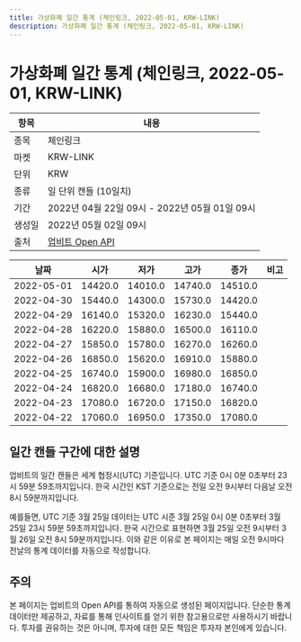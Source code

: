 ```yaml
---
title: 가상화폐 일간 통계 (체인링크, 2022-05-01, KRW-LINK)
description: 가상화폐 일간 통계 (체인링크, 2022-05-01, KRW-LINK)
---
```



가상화폐 일간 통계 (체인링크, 2022-05-01, KRW-LINK)
===

|항목|내용|
|--|--|
|종목|체인링크|
|마켓|KRW-LINK|
|단위|KRW|
|종류|일 단위 캔들 (10일치)|
|기간|2022년 04월 22일 09시 - 2022년 05월 01일 09시|
|생성일|2022년 05월 02일 09시|
|출처|[업비트 Open API](https://docs.upbit.com)|


|날짜|시가|저가|고가|종가|비고|
|--|--|--|--|--|--|
|2022-05-01|14420.0|14010.0|14740.0|14510.0|    |
|2022-04-30|15440.0|14300.0|15730.0|14420.0|    |
|2022-04-29|16140.0|15320.0|16230.0|15440.0|    |
|2022-04-28|16220.0|15880.0|16500.0|16110.0|    |
|2022-04-27|15850.0|15780.0|16270.0|16260.0|    |
|2022-04-26|16850.0|15620.0|16910.0|15880.0|    |
|2022-04-25|16740.0|15900.0|16980.0|16850.0|    |
|2022-04-24|16820.0|16680.0|17180.0|16740.0|    |
|2022-04-23|17080.0|16720.0|17150.0|16820.0|    |
|2022-04-22|17060.0|16950.0|17350.0|17080.0|    |


일간 캔들 구간에 대한 설명
---


업비트의 일간 캔들은 세계 협정시(UTC) 기준입니다. 
UTC 기준 0시 0분 0초부터 23시 59분 59초까지입니다. 
한국 시간인 KST 기준으로는 전일 오전 9시부터 다음날 오전 8시 59분까지입니다. 


예를들면, UTC 기준 3월 25일 데이터는 UTC 시준 3월 25일 0시 0분 0초부터 3월 25일 23시 59분 59초까지입니다. 
한국 시간으로 표현하면 3월 25일 오전 9시부터 3월 26일 오전 8시 59분까지입니다. 
이와 같은 이유로 본 페이지는 매일 오전 9시마다 전날의 통계 데이터를 자동으로 작성합니다. 


주의
---


본 페이지는 업비트의 Open API를 통하여 자동으로 생성된 페이지입니다. 
단순한 통계 데이터만 제공하고, 자료를 통해 인사이트를 얻기 위한 참고용으로만 사용하시기 바랍니다. 
투자를 권유하는 것은 아니며, 투자에 대한 모든 책임은 투자자 본인에게 있습니다. 
